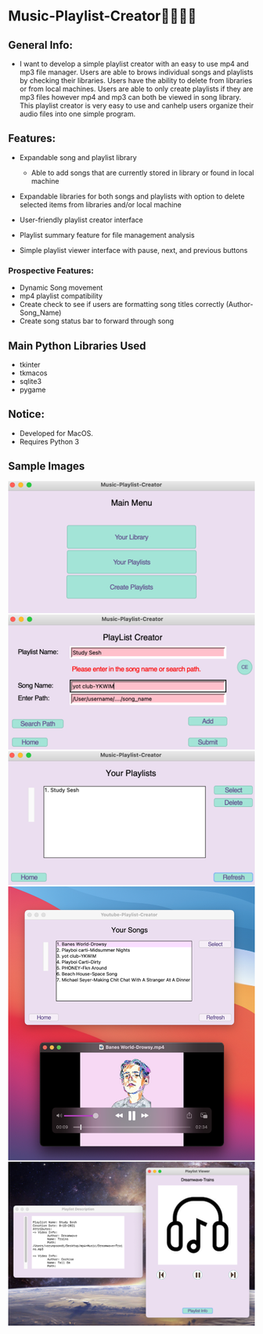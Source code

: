 # Music-Playlist-Creator🎷🎸🎶🎵

## General Info:
* I want to develop a simple playlist creator with an easy to use mp4 and mp3 file manager. 
  Users are able to brows individual songs and playlists by checking their libraries. Users have the ability to delete from libraries or from local machines. 
  Users are able to only create playlists if they are mp3 files however mp4 and mp3 can both be viewed in song library. This playlist creator is very easy to use and canhelp users organize their audio files into one simple program.

## Features:
* Expandable song and playlist library
  * Able to add songs that are currently stored in library or found in local machine

* Expandable libraries for both songs and playlists with option to delete selected items from libraries and/or local machine
* User-friendly playlist creator interface
* Playlist summary feature for file management analysis
* Simple playlist viewer interface with pause, next, and previous buttons
  
### Prospective Features:
  * Dynamic Song movement
  * mp4 playlist compatibility 
  * Create check to see if users are formatting song titles correctly (Author-Song_Name)
  * Create song status bar to forward through song

## Main Python Libraries Used
* tkinter
* tkmacos
* sqlite3
* pygame

## Notice:
* Developed for MacOS.
* Requires Python 3


## Sample Images
![](git_images/menu.png)
![](git_images/pl_creator.png)
![](git_images/playlist_lib.png)
![](git_images/song_lib.png)
![](git_images/pl_viewer.png)

